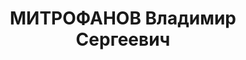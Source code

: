 ---
title: МИТРОФАНОВ Владимир Сергеевич
description: "1906 г.р., русский, член ВКП(б) с 1926, старший политрук, нач. клуба\
  \ 71 арт. полка 71 СД СибВО. \n  ВКВС - 28.10.1937, ВМН. Расстрелян 28.10.1937,\
  \ Новосибирск"
---